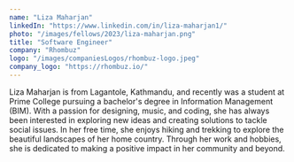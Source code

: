```yaml
---
name: "Liza Maharjan"
linkedIn: "https://www.linkedin.com/in/liza-maharjan1/"
photo: "/images/fellows/2023/liza-maharjan.png"
title: "Software Engineer"
company: "Rhombuz"
logo: "/images/companiesLogos/rhombuz-logo.jpeg"
company_logo: "https://rhombuz.io/"
---
```


Liza Maharjan is from Lagantole, Kathmandu, and recently was a student at Prime College pursuing a bachelor's degree in Information Management (BIM). With a passion for designing, music, and coding, she has always been interested in exploring new ideas and creating solutions to tackle social issues. In her free time, she enjoys hiking and trekking to explore the beautiful landscapes of her home country. Through her work and hobbies, she is dedicated to making a positive impact in her community and beyond.
